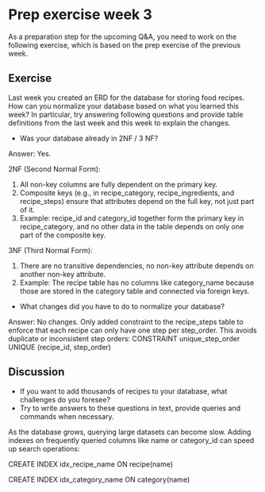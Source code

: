 # Prep exercise week 3

As a preparation step for the upcoming Q&A, you need to work on the following exercise, which is based on the prep
exercise of the previous week.

## Exercise

Last week you created an ERD for the database for storing food recipes.
How can you normalize your database based on what you learned this week?
In particular, try answering following questions and provide table definitions from the last week
and this week to explain the changes.

-   Was your database already in 2NF / 3 NF?

Answer: Yes.

2NF (Second Normal Form):

1. All non-key columns are fully dependent on the primary key.
2. Composite keys (e.g., in recipe_category, recipe_ingredients, and recipe_steps) ensure that attributes depend on the full key, not just part of it.
3. Example: recipe_id and category_id together form the primary key in recipe_category, and no other data in the table depends on only one part of the composite key.

3NF (Third Normal Form):

1. There are no transitive dependencies, no non-key attribute depends on another non-key attribute.
2. Example: The recipe table has no columns like category_name because those are stored in the category table and connected via foreign keys.

-   What changes did you have to do to normalize your database?

Answer: No changes.
Only added constraint to the recipe_steps table to enforce that each recipe can only have one step per step_order. This avoids duplicate or inconsistent step orders:
CONSTRAINT unique_step_order UNIQUE (recipe_id, step_order)

## Discussion

-   If you want to add thousands of recipes to your database, what challenges do you foresee?
-   Try to write answers to these questions in text, provide queries and commands when necessary.

As the database grows, querying large datasets can become slow.
Adding indexes on frequently queried columns like name or category_id can speed up search operations:

CREATE INDEX idx_recipe_name ON recipe(name)

CREATE INDEX idx_category_name ON category(name)

